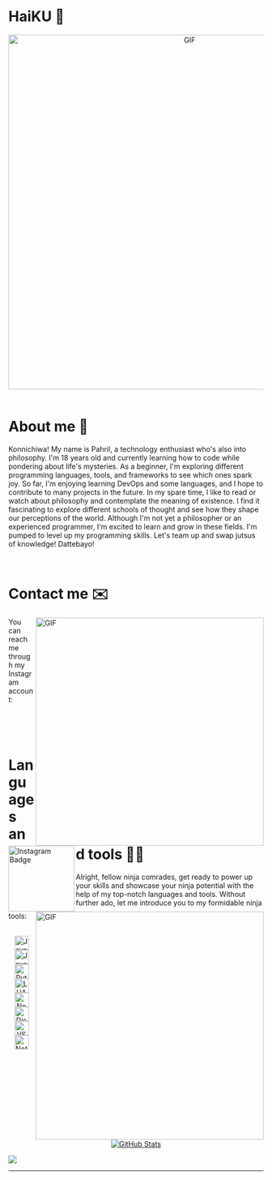 # HaiKU 👋
<div align="center">
    <img hight="300" width="700" alt="GIF" align="center" src="https://media.tenor.com/P3UrzlM6itYAAAAC/misuzu-gundou-evil-smile.gif">
</div>

<br>

# About me 💬
Konnichiwa! My name is Pahril, a technology enthusiast who's also into philosophy. I'm 18 years old and currently learning how to code while pondering about life's mysteries. As a beginner, I'm exploring different programming languages, tools, and frameworks to see which ones spark joy. So far, I'm enjoying learning DevOps and some languages, and I hope to contribute to many projects in the future. In my spare time, I like to read or watch about philosophy and contemplate the meaning of existence. I find it fascinating to explore different schools of thought and see how they shape our perceptions of the world. Although I'm not yet a philosopher or an experienced programmer, I'm excited to learn and grow in these fields. I'm pumped to level up my programming skills. Let's team up and swap jutsus of knowledge! Dattebayo!

<br>

# Contact me ✉️
<img hight="320" width="450" alt="GIF" align="right" src="https://media.tenor.com/p4GpIKrz1PwAAAAC/anime-ero-manga-sensei.gif">

<!-- You can reach me through any of the following channels: -->
You can reach me through my Instagram account:

<a href="https://instagram.com/pahril_15">
    <img alt="Instagram Badge" align="left" width="130" hight="100" src="https://img.shields.io/badge/Instagram-%23E4405F.svg?style=for-the-badge&logo=Instagram&logoColor=white"/>
</a>

<br>
<br>
<br>

# Languages and tools 🧑‍💻
<img hight="320" width="450" alt="GIF" align="right" src="https://media.tenor.com/GbhGoVjFBHMAAAAC/kanna-kamui-kanna.gif">

Alright, fellow ninja comrades, get ready to power up your skills and showcase your ninja potential with the help of my top-notch languages and tools. Without further ado, let me introduce you to my formidable ninja tools:

<div align="center">
    <br>
    <img height="28" alt="Java" src="https://img.shields.io/badge/Java-ED8B00?style=for-the-badge&amp;logo=openjdk&amp;logoColor=white"/>
    <img height="28" alt="Javascript" src="https://img.shields.io/badge/JavaScript-323330?style=for-the-badge&amp;logo=javascript&amp;logoColor=F7DF1E"/>
    <img height="28" alt="Python" src="https://img.shields.io/badge/Python-FFD43B?style=for-the-badge&amp;logo=python&amp;logoColor=blue"/>
    <img height="28" alt="LUA" src="https://img.shields.io/badge/Lua-2C2D72?style=for-the-badge&amp;logo=lua&amp;logoColor=white"/>
    <img height="28" alt="NodeJS" src="https://img.shields.io/badge/node.js-6DA55F?style=for-the-badge&amp;logo=node.js&amp;logoColor=white"/>
    <br>
    <img height="28" alt="Discord" src="https://img.shields.io/badge/Discord-%235865F2.svg?style=for-the-badge&amp;logo=discord&amp;logoColor=white"/>
    <img height="28" alt="VSCode" src="https://img.shields.io/badge/Visual_Studio_Code-0078D4?style=for-the-badge&amp;logo=visual%20studio%20code&amp;logoColor=white"/>
    <img height="28" alt="Notion" src="https://img.shields.io/badge/Notion-%23000000.svg?style=for-the-badge&amp;logo=notion&amp;logoColor=white"/>
</div>

<br>
<br>
<br>
<br>

<p align="center">
    <a href="https://github.com/visoredkon">
        <img src="https://github-readme-stats.vercel.app/api?username=visoredkon&count_private=true&show_icons=true&theme=dracula" alt="GitHub Stats" />
    </a>
</p>

![](https://komarev.com/ghpvc/?username=visoredkon&label=Profile+views+since+May+10,+2023)

*************
